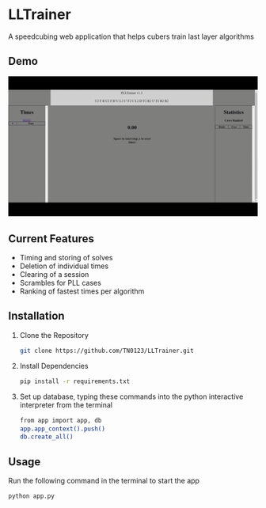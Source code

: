 # LLTrainer
A speedcubing web application that helps cubers train last layer algorithms

## Demo

<img src="https://github.com/TN0123/LLTrainer/blob/main/LLTrainerDemo.gif" alt="demo"/>

## Current Features
- Timing and storing of solves
- Deletion of individual times
- Clearing of a session
- Scrambles for PLL cases
- Ranking of fastest times per algorithm

## Installation
1. Clone the Repository
   ```sh
   git clone https://github.com/TN0123/LLTrainer.git
   ```
2. Install Dependencies
   ```sh
   pip install -r requirements.txt
   ```
3. Set up database, typing these commands into the python interactive interpreter from the terminal
   ```sh
   from app import app, db
   app.app_context().push()
   db.create_all()
   ```
## Usage
Run the following command in the terminal to start the app 
```sh
python app.py
```
